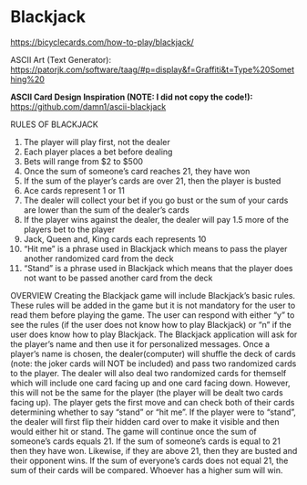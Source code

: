 # Blackjack
https://bicyclecards.com/how-to-play/blackjack/

ASCII Art (Text Generator):
https://patorjk.com/software/taag/#p=display&f=Graffiti&t=Type%20Something%20

**ASCII Card Design Inspiration (NOTE: I did not copy the code!):**
https://github.com/damn1/ascii-blackjack

RULES OF BLACKJACK
1. The player will play first, not the dealer
2. Each player places a bet before dealing
3. Bets will range from $2 to $500
4. Once the sum of someone’s card reaches 21, they have won
5. If the sum of the player’s cards are over 21, then the player is busted
6. Ace cards represent 1 or 11
7. The dealer will collect your bet if you go bust or the sum of your cards are lower than the
sum of the dealer’s cards
8. If the player wins against the dealer, the dealer will pay 1.5 more of the players bet to the
player
9. Jack, Queen and, King cards each represents 10
10. “Hit me” is a phrase used in Blackjack which means to pass the player another
randomized card from the deck
11. “Stand” is a phrase used in Blackjack which means that the player does not want to be
passed another card from the deck

OVERVIEW
Creating the Blackjack game will include Blackjack’s basic rules.
These rules will be added in the game but it is not mandatory for the user to read them before
playing the game. The user can respond with either “y” to see the rules (if the user does not
know how to play Blackjack) or “n” if the user does know how to play Blackjack.
The Blackjack application will ask for the player’s name and then use it for personalized
messages.
Once a player’s name is chosen, the dealer(computer) will shuffle the deck of cards (note: the
joker cards will NOT be included) and pass two randomized cards to the player. The dealer will
also deal two randomized cards for themself which will include one card facing up and one card
facing down. However, this will not be the same for the player (the player will be dealt two cards
facing up).
The player gets the first move and can check both of their cards determining whether to say
“stand” or “hit me”.
If the player were to “stand”, the dealer will first flip their hidden card over to make it visible and
then would either hit or stand.
The game will continue once the sum of someone’s cards equals 21. If the sum of someone’s
cards is equal to 21 then they have won. Likewise, if they are above 21, then they are busted and
their opponent wins. If the sum of everyone’s cards does not equal 21, the sum of their cards will
be compared. Whoever has a higher sum will win.

